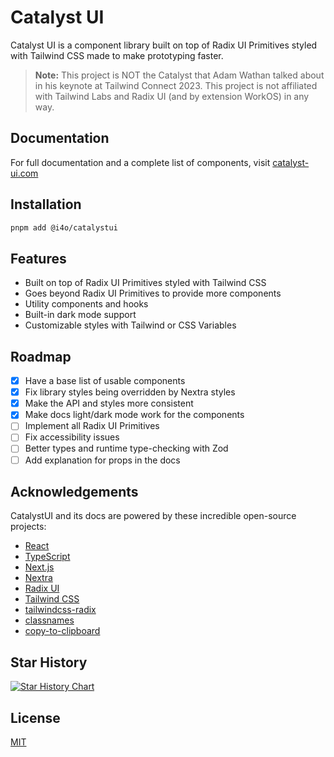 # Catalyst UI

Catalyst UI is a component library built on top of Radix UI Primitives styled with Tailwind CSS made to make prototyping faster.

> **Note:** This project is NOT the Catalyst that Adam Wathan talked about in his keynote at Tailwind Connect 2023. This project is not affiliated with Tailwind Labs and Radix UI (and by extension WorkOS) in any way.

## Documentation

For full documentation and a complete list of components, visit [catalyst-ui.com](https://catalyst-ui.com/)

## Installation

```bash
pnpm add @i4o/catalystui
```

## Features

-   Built on top of Radix UI Primitives styled with Tailwind CSS
-   Goes beyond Radix UI Primitives to provide more components
-   Utility components and hooks
-   Built-in dark mode support
-   Customizable styles with Tailwind or CSS Variables

## Roadmap

-   [x] Have a base list of usable components
-   [x] Fix library styles being overridden by Nextra styles
-   [x] Make the API and styles more consistent
-   [x] Make docs light/dark mode work for the components
-   [ ] Implement all Radix UI Primitives
-   [ ] Fix accessibility issues
-   [ ] Better types and runtime type-checking with Zod
-   [ ] Add explanation for props in the docs

## Acknowledgements

CatalystUI and its docs are powered by these incredible open-source projects:

-   [React](https://reactjs.org/)
-   [TypeScript](https://www.typescriptlang.org/)
-   [Next.js](https://nextjs.org/)
-   [Nextra](https://nextra.site/)
-   [Radix UI](https://www.radix-ui.com/)
-   [Tailwind CSS](https://tailwindcss.com/)
-   [tailwindcss-radix](https://github.com/ecklf/tailwindcss-radix)
-   [classnames](https://github.com/JedWatson/classnames)
-   [copy-to-clipboard](https://github.com/sudodoki/copy-to-clipboard)

## Star History

[![Star History Chart](https://api.star-history.com/svg?repos=i4o-oss/catalystui&type=Date)](https://star-history.com/#i4o-oss/catalystui&Date)

## License

[MIT](https://choosealicense.com/licenses/mit/)
